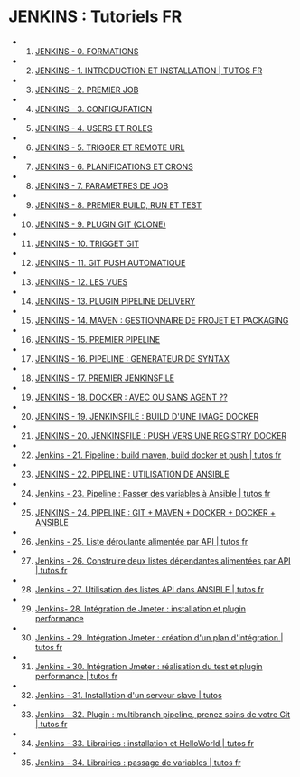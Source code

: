 # JENKINS : Tutoriels FR

- 1. [JENKINS - 0. FORMATIONS](https://www.youtube.com/watch?v=RT8bPtiOAq8)
- 2. [JENKINS - 1. INTRODUCTION ET INSTALLATION | TUTOS FR](https://www.youtube.com/watch?v=Gy4Nk2pIuNs)
- 3. [JENKINS - 2. PREMIER JOB](https://www.youtube.com/watch?v=WTJNKAcgihE)
- 4. [JENKINS - 3. CONFIGURATION](https://www.youtube.com/watch?v=7iGgN4xOL9Y)
- 5. [JENKINS - 4. USERS ET ROLES](https://www.youtube.com/watch?v=wO3weh1fXiQ)
- 6. [JENKINS - 5. TRIGGER ET REMOTE URL](https://www.youtube.com/watch?v=43oC8jY9ntA)
- 7. [JENKINS - 6. PLANIFICATIONS ET CRONS](https://www.youtube.com/watch?v=bjZbGTERfJE)
- 8. [JENKINS - 7. PARAMETRES DE JOB](https://www.youtube.com/watch?v=LGIV2MMU2zU)
- 9. [JENKINS - 8. PREMIER BUILD, RUN ET TEST](https://www.youtube.com/watch?v=SiXXcYtYsw4)
- 10. [JENKINS - 9. PLUGIN GIT (CLONE)](https://www.youtube.com/watch?v=sK4DBBQJoOw)
- 11. [JENKINS - 10. TRIGGET GIT](https://www.youtube.com/watch?v=fAzZ2WkZnSU)
- 12. [JENKINS - 11. GIT PUSH AUTOMATIQUE](https://www.youtube.com/watch?v=l4SXMHbyKYM)
- 13. [JENKINS - 12. LES VUES](https://www.youtube.com/watch?v=FfgcW73D_t8)
- 14. [JENKINS - 13. PLUGIN PIPELINE DELIVERY](https://www.youtube.com/watch?v=DhMDhYx_xjw)
- 15. [JENKINS - 14. MAVEN : GESTIONNAIRE DE PROJET ET PACKAGING](https://www.youtube.com/watch?v=mi7aiitj8nA)
- 16. [JENKINS - 15. PREMIER PIPELINE](https://www.youtube.com/watch?v=wimmXfm7GRI)
- 17. [JENKINS - 16. PIPELINE : GENERATEUR DE SYNTAX](https://www.youtube.com/watch?v=LogPTRytTBk)
- 18. [JENKINS - 17. PREMIER JENKINSFILE](https://www.youtube.com/watch?v=GNT-zTQ-4aA)
- 19. [JENKINS - 18. DOCKER : AVEC OU SANS AGENT ??](https://www.youtube.com/watch?v=3iP_vz87yWY)
- 20. [JENKINS - 19. JENKINSFILE : BUILD D'UNE IMAGE DOCKER](https://www.youtube.com/watch?v=HFQHB81vJHI)
- 21. [JENKINS - 20. JENKINSFILE : PUSH VERS UNE REGISTRY DOCKER](https://www.youtube.com/watch?v=WnWJSBZY0XE)
- 22. [Jenkins - 21. Pipeline : build maven, build docker et push | tutos fr](https://www.youtube.com/watch?v=2XLKA6sqZ0E)
- 23. [JENKINS - 22. PIPELINE : UTILISATION DE ANSIBLE](https://www.youtube.com/watch?v=CgKcWNxV68M)
- 24. [Jenkins - 23. Pipeline : Passer des variables à Ansible | tutos fr](https://www.youtube.com/watch?v=MEe7LPCVzIQ)
- 25. [JENKINS - 24. PIPELINE : GIT + MAVEN + DOCKER + DOCKER + ANSIBLE](https://www.youtube.com/watch?v=Dl7TpjcuQAM)
- 26. [Jenkins - 25. Liste déroulante alimentée par API | tutos fr](https://www.youtube.com/watch?v=7idfTjkOhmE)
- 27. [Jenkins - 26. Construire deux listes dépendantes alimentées par API | tutos fr](https://www.youtube.com/watch?v=tDpz3_pqC3E)
- 28. [Jenkins - 27. Utilisation des listes API dans ANSIBLE | tutos fr](https://www.youtube.com/watch?v=xhEY8k4PiWs)
- 29. [Jenkins- 28. Intégration de Jmeter : installation et plugin performance](https://www.youtube.com/watch?v=h5rLA-VV5Fk)
- 30. [Jenkins - 29. Intégration Jmeter : création d'un plan d'intégration | tutos fr](https://www.youtube.com/watch?v=Zj0PfMebbBQ)
- 31. [Jenkins - 30. Intégration Jmeter : réalisation du test et plugin performance | tutos fr](https://www.youtube.com/watch?v=gGmJsQ3Xe5M)
- 32. [Jenkins - 31. Installation d'un serveur slave | tutos](https://www.youtube.com/watch?v=MOxjjasUSe4)
- 33. [Jenkins - 32. Plugin : multibranch pipeline, prenez soins de votre Git | tutos fr](https://www.youtube.com/watch?v=HaK7srmMN6M)
- 34. [Jenkins - 33. Librairies : installation et HelloWorld | tutos fr](https://www.youtube.com/watch?v=BdqijwYb7zQ)
- 35. [Jenkins - 34. Librairies : passage de variables | tutos fr](https://www.youtube.com/watch?v=NXmSnEZxSmM)

